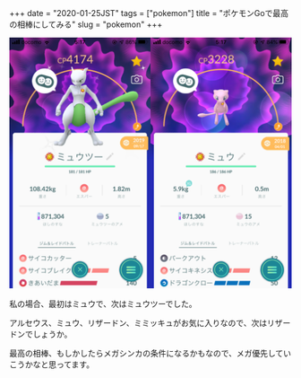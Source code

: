 +++
date = "2020-01-25JST"
tags = ["pokemon"]
title = "ポケモンGoで最高の相棒にしてみる"
slug = "pokemon"
+++

![](https://github.com/syui/mstdn.page/raw/master/img/mastodon/media_attachments/files/000/000/103/small/705a0ad8cf789116.png)

私の場合、最初はミュウで、次はミュウツーでした。

アルセウス、ミュウ、リザードン、ミミッキュがお気に入りなので、次はリザードンでしょうか。

最高の相棒、もしかしたらメガシンカの条件になるかもなので、メガ優先していこうかなと思ってます。

